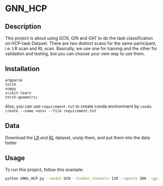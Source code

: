 # GNN_HCP

## Description
This project is about using GCN, GIN and GAT to do the task classification on HCP-task Dataset. There are two distinct scans for the same participant, i.e. LR scan and RL scan. Basically, we use one for training and the other for validation and testing, but you can choose your own way to use them.

## Installation
```
argparse
torch
numpy
scikit-learn
torch-geometric
```

Also, you can use `requirement.txt` to create conda environment by ```conda create --name <env> --file requirement.txt```

## Data

Download the [LR](https://drive.google.com/file/d/10O3nF2_IRDPoSdZ1EGWcUOum2mHnEJ64/view?usp=sharing) and [RL](https://drive.google.com/file/d/1vRvOMbHoN1bk3KEpk22k80zLxkOgHaUP/view?usp=sharing) dataset, unzip them, and put them into the data folder  

## Usage
To run this project, follow this example:

```bash
python GNNs_HCP.py --model GCN --hidden_channels 128 --epochs 200 --gpu 0
